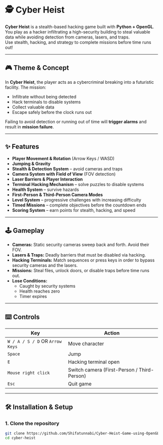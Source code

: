# 🕵️ Cyber Heist

**Cyber Heist** is a stealth-based hacking game built with **Python + OpenGL**.  
You play as a hacker infiltrating a high-security building to steal valuable data while avoiding detection from cameras, lasers, and traps.  
Use stealth, hacking, and strategy to complete missions before time runs out!

---

## 🎮 Theme & Concept
In **Cyber Heist**, the player acts as a cybercriminal breaking into a futuristic facility. The mission:  
- Infiltrate without being detected  
- Hack terminals to disable systems  
- Collect valuable data  
- Escape safely before the clock runs out  

Failing to avoid detection or running out of time will **trigger alarms** and result in **mission failure**.

---

## ✨ Features
- **Player Movement & Rotation** (Arrow Keys / WASD)  
- **Jumping & Gravity**  
- **Stealth & Detection System** – avoid cameras and traps  
- **Camera System with Field of View** (FOV detection)  
- **Laser Barriers & Player Interaction**  
- **Terminal Hacking Mechanism** – solve puzzles to disable systems  
- **Health System** – survive hazards  
- **First-Person & Third-Person Camera Modes**  
- **Level System** – progressive challenges with increasing difficulty  
- **Timed Missions** – complete objectives before the countdown ends  
- **Scoring System** – earn points for stealth, hacking, and speed  

---

## 🕹️ Gameplay
- **Cameras:** Static security cameras sweep back and forth. Avoid their FOV.  
- **Lasers & Traps:** Deadly barriers that must be disabled via hacking.  
- **Hacking Terminals:** Match sequences or press keys in order to bypass security cameras and the lasers.  
- **Missions:** Steal files, unlock doors, or disable traps before time runs out.  
- **Lose Conditions:**  
  - Caught by security systems  
  - Health reaches zero  
  - Timer expires  

---

## ⌨️ Controls
| Key | Action |
|-----|--------|
| `W / A / S / D` OR `Arrow Keys` | Move character |
| `Space` | Jump |
| `E` | Hacking terminal open |
| `Mouse right click` | Switch camera (First-Person / Third-Person) |
| `Esc` | Quit game |

---

## 🛠️ Installation & Setup

### 1. Clone the repository
```bash
git clone https://github.com/Shifatunnabi/Cyber-Heist-Game-using-OpenGL
cd cyber-heist
